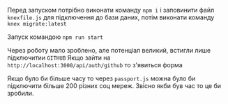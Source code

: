 Перед запуском потрібно виконати команду `npm i` 
і заповинити файл `knexfile.js` для підключення до бази даних,
потім виконати команду `knex migrate:latest`

Запуск командою `npm run start`

Через роботу мало зроблено, але потенціал великий,
встигли лише підключитии `GITHUB`
Якщо зайти на `http://localhost:3000/api/auth/github`
то з'явиться форма

Якщо було би більше часу то через `passport.js` можна було би підключити 
більше 200 різних соц мереж. Звісно якби був час то це би зробили.

